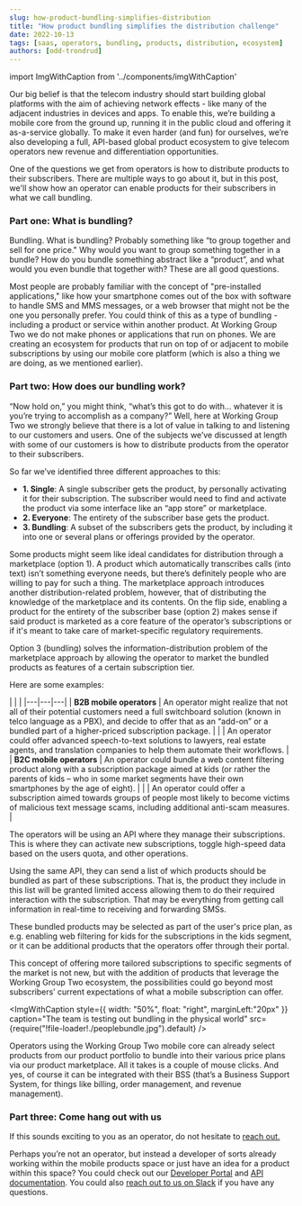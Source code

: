 ```yaml
---
slug: how-product-bundling-simplifies-distribution
title: "How product bundling simplifies the distribution challenge"
date: 2022-10-13
tags: [saas, operators, bundling, products, distribution, ecosystem]
authors: [odd-trondrud]
---
```


import ImgWithCaption from '../components/imgWithCaption'

Our big belief is that the telecom industry should start building global platforms with the aim of achieving network effects - like many of the adjacent industries in devices and apps. To enable this, we’re building a mobile core from the ground up, running it in the public cloud and offering it as-a-service globally. To make it even harder (and fun) for ourselves, we’re also developing a full, API-based global product ecosystem to give telecom operators new revenue and differentiation opportunities. 

One of the questions we get from operators is how to distribute products to their subscribers. There are multiple ways to go about it, but in this post, we'll show how an operator can enable products for their subscribers in what we call bundling.

<!--truncate-->

### Part one: What is bundling?

Bundling. What is bundling? Probably something like “to group together and sell for one price." Why would you want to group something together in a bundle? How do you bundle something abstract like a “product”, and what would you even bundle that together with? These are all good questions.

Most people are probably familiar with the concept of "pre-installed applications," like how your smartphone comes out of the box with software to handle SMS and MMS messages, or a web browser that might not be the one you personally prefer. You could think of this as a type of bundling - including a product or service within another product. At Working Group Two we do not make phones or applications that run on phones. We are creating an ecosystem for products that run on top of or adjacent to mobile subscriptions by using our mobile core platform (which is also a thing we are doing, as we mentioned earlier).

### Part two: How does our bundling work? 

“Now hold on,” you might think, “what’s this got to do with... whatever it is you’re trying to accomplish as a company?” Well, here at Working Group Two we strongly believe that there is a lot of value in talking to and listening to our customers and users. One of the subjects we’ve discussed at length with some of our customers is how to distribute products from the operator to their subscribers. 

So far we’ve identified three different approaches to this:

- **1. Single**: A single subscriber gets the product, by personally activating it for their subscription. The subscriber would need to find and activate the product via some interface like an “app store” or marketplace. 
- **2. Everyone**: The entirety of the subscriber base gets the product. 
- **3. Bundling**: A subset of the subscribers gets the product, by including it into one or several plans or offerings provided by the operator.

Some products might seem like ideal candidates for distribution through a marketplace (option 1). A product which automatically transcribes calls (into text) isn’t something everyone needs, but there’s definitely people who are willing to pay for such a thing. The marketplace approach introduces another distribution-related problem, however, that of distributing the knowledge of the marketplace and its contents. On the flip side, enabling a product for the entirety of the subscriber base (option 2) makes sense if said product is marketed as a core feature of the operator’s subscriptions or if it's meant to take care of market-specific regulatory requirements.  

Option 3 (bundling) solves the information-distribution problem of the marketplace approach by allowing the operator to market the bundled products as features of a certain subscription tier. 

Here are some examples:

|  |  |
|---|---|---|
| **B2B mobile operators** | An operator might realize that not all of their potential customers need a full switchboard solution (known in telco language as a PBX), and decide to offer that as an “add-on” or a bundled part of a higher-priced subscription package. |
|  | An operator could offer advanced speech-to-text solutions to lawyers, real estate agents, and translation companies to help them automate their workflows. |
| **B2C mobile operators** | An operator could bundle a web content filtering product along with a subscription package aimed at kids (or rather the parents of kids – who in some market segments have their own smartphones by the age of eight). |
|  | An operator could offer a subscription aimed towards groups of people most likely to become victims of malicious text message scams, including additional anti-scam measures. |


The operators will be using an API where they manage their subscriptions. This is where they can activate new subscriptions, toggle high-speed data based on the users quota, and other operations.

Using the same API, they can send a list of which products should be bundled as part of these subscriptions. That is, the product they include in this list will be granted limited access allowing them to do their required interaction with the subscription. That may be everything from getting call information in real-time to receiving and forwarding SMSs.

These bundled products may be selected as part of the user's price plan, as e.g. enabling web filtering for kids for the subscriptions in the kids segment, or it can be additional products that the operators offer through their portal.

This concept of offering more tailored subscriptions to specific segments of the market is not new, but with the addition of products that leverage the Working Group Two ecosystem, the possibilities could go beyond most subscribers’ current expectations of what a mobile subscription can offer.

<ImgWithCaption
  style={{
    width: "50%",
    float: "right",
    marginLeft:"20px"
  }}
  caption="The team is testing out bundling in the physical world"
  src={require("!file-loader!./peoplebundle.jpg").default}
  />

Operators using the Working Group Two mobile core can already select products from our product portfolio to bundle into their various price plans via our product marketplace. All it takes is a couple of mouse clicks. And yes, of course it can be integrated with their BSS (that’s a Business Support System, for things like billing, order management, and revenue management). 

### Part three: Come hang out with us

If this sounds exciting to you as an operator, do not hesitate to [reach out.](https://www.wgtwo.com/contact/)

Perhaps you’re not an operator, but instead a developer of sorts already working within the mobile products space or just have an idea for a product within this space? You could check out our [Developer Portal](https://developer.wgtwo.com) and 
[API documentation](https://v1.docs.wgtwo.com). You could also [reach out to us on Slack](https://developer.wgtwo.com/join-us-on-slack) if you have any questions.

